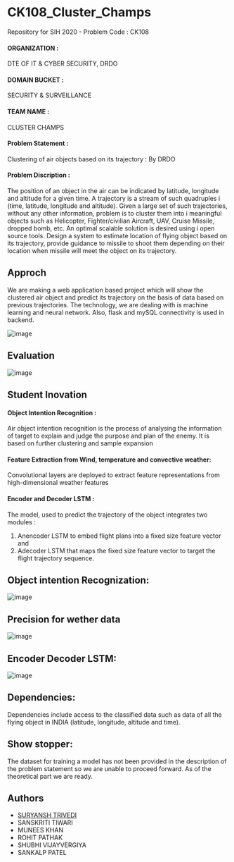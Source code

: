 
# CK108_Cluster_Champs

Repository for SIH 2020 - Problem Code : CK108 

#### ORGANIZATION :
DTE OF IT & CYBER SECURITY, DRDO
#### DOMAIN BUCKET : 
SECURITY & SURVEILLANCE
#### TEAM NAME :
CLUSTER CHAMPS
#### Problem Statement :
Clustering of air objects based on its trajectory : By DRDO
#### Problem Discription :
The position of an object in the air can be indicated by latitude, longitude
and altitude for a given time. A trajectory is a stream of such quadruples i
(time, latitude, longitude and altitude). Given a large set of such 
trajectories, without any other information, problem is to cluster them into i
meaningful objects such as Helicopter, Fighter/civilian Aircraft, UAV, Cruise 
Missile, dropped bomb, etc. An optimal scalable solution is desired using i
open source tools. Design a system to estimate location of flying object
based on its trajectory, provide guidance to missile to shoot them
depending on their location when missile will meet the object on its
trajectory. 

## Approch

We are making a web application based project which will show the clustered air object and predict its trajectory on the basis of data based on previous trajectories. The technology, we are dealing with is machine learning and neural network. Also, flask and mySQL connectivity is used in backend. 


![image](https://user-images.githubusercontent.com/44112240/150372909-ff18f2dc-5e25-4426-b2ff-a7b04ec3d6a8.png)

## Evaluation
![image](https://user-images.githubusercontent.com/44112240/150373340-b59ec314-e6f2-4d65-be56-61acd36dd16f.png)

## Student Inovation

#### Object Intention Recognition :

Air object intention recognition is the process of analysing the information of target to
explain and judge the purpose and plan of the enemy. It is based on further clustering and
sample expansion

#### Feature Extraction from Wind, temperature and convective weather:

Convolutional layers are deployed to extract feature representations from high-dimensional
weather features

#### Encoder and Decoder LSTM :

The model, used to predict the trajectory of the object integrates two modules :
1. Anencoder LSTM to embed flight plans into a fixed size feature vector and
2. Adecoder LSTM that maps the fixed size feature vector to target the flight trajectory
sequence.

## Object intention Recognization:
![image](https://user-images.githubusercontent.com/44112240/150374457-8abc2185-0136-4ff6-ad3b-cfb1931c2605.png)
## Precision for wether data
![image](https://user-images.githubusercontent.com/44112240/150374619-fbe9527b-2084-4fe4-8206-46b37d2ef2c2.png)
## Encoder Decoder LSTM:
![image](https://user-images.githubusercontent.com/44112240/150374842-29b5532b-be0e-4fbe-b050-e1debbdb21d3.png)


## Dependencies: 
Dependencies include access to the classified data
such as data of all the flying object in INDIA (latitude,
longitude, altitude and time).

## Show stopper:
The dataset for training a model has
not been provided in the description of the problem
statement so we are unable to proceed forward. As of
the theoretical part we are ready.


## Authors

- [SURYANSH TRIVEDI](https://www.github.com/skt2020)
- SANSKRITI TIWARI
- MUNEES KHAN
- ROHIT PATHAK
- SHUBHI VIJAYVERGIYA
- SANKALP PATEL





